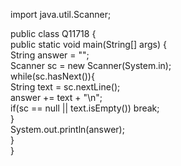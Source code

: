 import java.util.Scanner;  
  
public class Q11718 {  
    public static void main(String[] args) {  
        String answer = "";  
        Scanner sc = new Scanner(System.in);  
        while(sc.hasNext()){  
            String text = sc.nextLine();  
            answer += text + "\n";  
            if(sc == null || text.isEmpty()) break;  
        }  
        System.out.println(answer);  
    }  
}